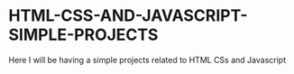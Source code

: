 # HTML-CSS-AND-JAVASCRIPT-SIMPLE-PROJECTS
Here I will be having a simple projects related to HTML CSs and Javascript
